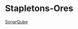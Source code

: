 # Stapletons-Ores
[SonarQube](http://sq.taylorstapleton.ca/api/project_badges/quality_gate?project=StapletonsOres)
